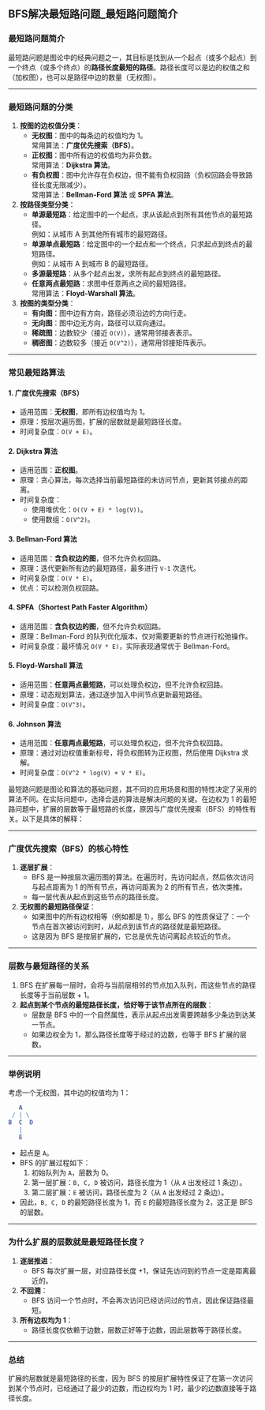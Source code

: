 ## BFS解决最短路问题_最短路问题简介

### **最短路问题简介**

最短路问题是图论中的经典问题之一，其目标是找到从一个起点（或多个起点）到一个终点（或多个终点）的**路径长度最短的路径**。路径长度可以是边的权值之和（加权图），也可以是路径中边的数量（无权图）。

------

### **最短路问题的分类**

1. **按图的边权值分类**：
   - **无权图**：图中的每条边的权值均为 1。  
     常用算法：**广度优先搜索（BFS）**。
   - **正权图**：图中所有边的权值均为非负数。  
     常用算法：**Dijkstra 算法**。
   - **有负权图**：图中允许存在负权边，但不能有负权回路（负权回路会导致路径长度无限减少）。  
     常用算法：**Bellman-Ford 算法** 或 **SPFA 算法**。
2. **按路径类型分类**：
   - **单源最短路**：给定图中的一个起点，求从该起点到所有其他节点的最短路径。  
     例如：从城市 A 到其他所有城市的最短路径。
   - **单源单点最短路**：给定图中的一个起点和一个终点，只求起点到终点的最短路径。  
     例如：从城市 A 到城市 B 的最短路径。
   - **多源最短路**：从多个起点出发，求所有起点到终点的最短路径。
   - **任意两点最短路**：求图中任意两点之间的最短路径。  
     常用算法：**Floyd-Warshall 算法**。
3. **按图的类型分类**：
   - **有向图**：图中边有方向，路径必须沿边的方向行走。
   - **无向图**：图中边无方向，路径可以双向通过。
   - **稀疏图**：边数较少（接近 `O(V)`），通常用邻接表表示。
   - **稠密图**：边数较多（接近 `O(V^2)`），通常用邻接矩阵表示。

------

### **常见最短路算法**

#### **1. 广度优先搜索（BFS）**

- 适用范围：**无权图**，即所有边权值均为 1。
- 原理：按层次遍历图，扩展的层数就是最短路径长度。
- 时间复杂度：`O(V + E)`。

#### **2. Dijkstra 算法**

- 适用范围：**正权图**。
- 原理：贪心算法，每次选择当前最短路径的未访问节点，更新其邻接点的距离。
- 时间复杂度：
  - 使用堆优化：`O((V + E) * log(V))`。
  - 使用数组：`O(V^2)`。

#### **3. Bellman-Ford 算法**

- 适用范围：**含负权边的图**，但不允许负权回路。
- 原理：迭代更新所有边的最短路径，最多进行 `V-1` 次迭代。
- 时间复杂度：`O(V * E)`。
- 优点：可以检测负权回路。

#### **4. SPFA（Shortest Path Faster Algorithm）**

- 适用范围：**含负权边的图**，但不允许负权回路。
- 原理：Bellman-Ford 的队列优化版本，仅对需要更新的节点进行松弛操作。
- 时间复杂度：最坏情况 `O(V * E)`，实际表现通常优于 Bellman-Ford。

#### **5. Floyd-Warshall 算法**

- 适用范围：**任意两点最短路**，可以处理负权边，但不允许负权回路。
- 原理：动态规划算法，通过逐步加入中间节点更新最短路径。
- 时间复杂度：`O(V^3)`。

#### **6. Johnson 算法**

- 适用范围：**任意两点最短路**，可以处理负权边，但不允许负权回路。
- 原理：通过对边权值重新标号，将负权图转为正权图，然后使用 Dijkstra 求解。
- 时间复杂度：`O(V^2 * log(V) + V * E)`。

最短路问题是图论和算法的基础问题，其不同的应用场景和图的特性决定了采用的算法不同。在实际问题中，选择合适的算法是解决问题的关键。在边权为 1 的最短路问题中，扩展的层数等于最短路的长度，原因与广度优先搜索（BFS）的特性有关。以下是具体的解释：

------

### **广度优先搜索（BFS）的核心特性**

1. **逐层扩展**：
   - BFS 是一种按层次遍历图的算法。在遍历时，先访问起点，然后依次访问与起点距离为 1 的所有节点，再访问距离为 2 的所有节点，依次类推。
   - 每一层代表从起点到这些节点的路径长度。
2. **无权图的最短路径保证**：
   - 如果图中的所有边权相等（例如都是 1），那么 BFS 的性质保证了：一个节点在首次被访问到时，从起点到该节点的路径就是最短路径。
   - 这是因为 BFS 是按层扩展的，它总是优先访问离起点较近的节点。

------

### **层数与最短路径的关系**

1. BFS 在扩展每一层时，会将与当前层相邻的节点加入队列，而这些节点的路径长度等于当前层数 + 1。
2. **起点到某个节点的最短路径长度，恰好等于该节点所在的层数**：
   - 层数是 BFS 中的一个自然属性，表示从起点出发需要跨越多少条边到达某一节点。
   - 如果边权全为 1，那么路径长度等于经过的边数，也等于 BFS 扩展的层数。

------

### **举例说明**

考虑一个无权图，其中边的权值均为 1：

```   mathematica
   A
 / | \
B  C  D
   |
   E
```

- 起点是 `A`。
- BFS 的扩展过程如下：
  1. 初始队列为 `A`，层数为 0。
  2. 第一层扩展：`B, C, D` 被访问，路径长度为 1（从 `A` 出发经过 1 条边）。
  3. 第二层扩展：`E` 被访问，路径长度为 2（从 `A` 出发经过 2 条边）。
- 因此，`B, C, D` 的最短路径长度为 1，而 `E` 的最短路径长度为 2，这正是 BFS 的层数。

------

### **为什么扩展的层数就是最短路径长度？**

1. **逐层推进**：
   - BFS 每次扩展一层，对应路径长度 +1，保证先访问到的节点一定是距离最近的。
2. **不回溯**：
   - BFS 访问一个节点时，不会再次访问已经访问过的节点，因此保证路径最短。
3. **所有边权均为 1**：
   - 路径长度仅依赖于边数，层数正好等于边数，因此层数等于路径长度。

------

### **总结**

扩展的层数就是最短路径的长度，因为 BFS 的按层扩展特性保证了在第一次访问到某个节点时，已经通过了最少的边数，而边权均为 1 时，最少的边数直接等于路径长度。